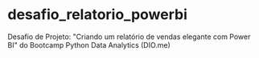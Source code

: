 # desafio_relatorio_powerbi
Desafio de Projeto: "Criando um relatório de vendas elegante com Power BI" do Bootcamp Python Data Analytics (DIO.me)
